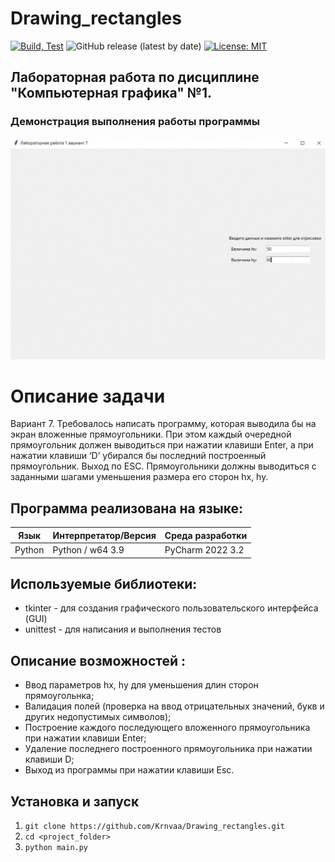 # Drawing_rectangles
[![Build, Test](https://github.com/Krnvaa/Drawing_nested_rectangles/actions/workflows/python-app.yml/badge.svg)](https://github.com/Krnvaa/Drawing_nested_rectangles/actions/workflows/python-app.yml)
![GitHub release (latest by date)](https://img.shields.io/github/v/release/Krnvaa/Drawing_rectangles?color=salmon)
[![License: MIT ](https://img.shields.io/badge/License-MIT-fuchsia.svg)](https://opensource.org/licenses/MIT)
## Лабораторная работа по дисциплине "Компьютерная графика" №1. 
### Демонстрация выполнения работы программы
![Анимация](https://github.com/Krnvaa/Drawing_rectangles/blob/main/gif/gif.gif)
# Описание задачи
Вариант 7. Требовалось написать программу, которая выводила бы на экран вложенные прямоугольники. При этом каждый очередной прямоугольник должен выводиться при нажатии клавиши Enter, а при нажатии клавиши ‘D’ убирался бы последний построенный прямоугольник. Выход по ESC. Прямоугольники должны выводиться с заданными шагами уменьшения размера его сторон hx, hy.
## Программа реализована на языке:

| Язык | Интерпретатор/Версия | Среда разработки | 
| ------ | ------ | ------ |
| Python | Python / w64 3.9 | PyCharm 2022 3.2 |

## Используемые библиотеки:
* tkinter - для создания графического пользовательского интерфейса (GUI)
* unittest - для написания и выполнения тестов

## Описание возможностей :
- Ввод параметров hx, hy для уменьшения длин сторон прямоугольнка;
- Валидация полей (проверка на ввод отрицательных значений, букв и других недопустимых символов);
- Построение каждого последующего вложенного прямоугольника при нажатии клавиши Enter;
- Удаление последнего построенного прямоугольника при нажатии клавиши D;
- Выход из программы при нажатии клавиши Esc.

## Установка и запуск
1. ```git clone https://github.com/Krnvaa/Drawing_rectangles.git```
2. ```cd <project_folder>```
3. ```python main.py```
